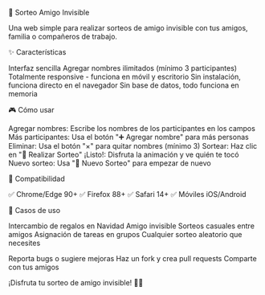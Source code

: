 🎁 Sorteo Amigo Invisible

Una web simple para realizar sorteos de amigo invisible con tus amigos, familia o compañeros de trabajo.

✨ Características

Interfaz sencilla
Agregar nombres ilimitados (mínimo 3 participantes)
Totalmente responsive - funciona en móvil y escritorio
Sin instalación, funciona directo en el navegador
Sin base de datos, todo funciona en memoria

🎮 Cómo usar

Agregar nombres: Escribe los nombres de los participantes en los campos
Más participantes: Usa el botón "➕ Agregar nombre" para más personas
Eliminar: Usa el botón "×" para quitar nombres (mínimo 3)
Sortear: Haz clic en "🎲 Realizar Sorteo"
¡Listo!: Disfruta la animación y ve quién te tocó
Nuevo sorteo: Usa "🔄 Nuevo Sorteo" para empezar de nuevo

📱 Compatibilidad

✅ Chrome/Edge 90+
✅ Firefox 88+
✅ Safari 14+
✅ Móviles iOS/Android

🎯 Casos de uso

Intercambio de regalos en Navidad
Amigo invisible
Sorteos casuales entre amigos
Asignación de tareas en grupos
Cualquier sorteo aleatorio que necesites


Reporta bugs o sugiere mejoras
Haz un fork y crea pull requests
Comparte con tus amigos

¡Disfruta tu sorteo de amigo invisible! 🎁✨
